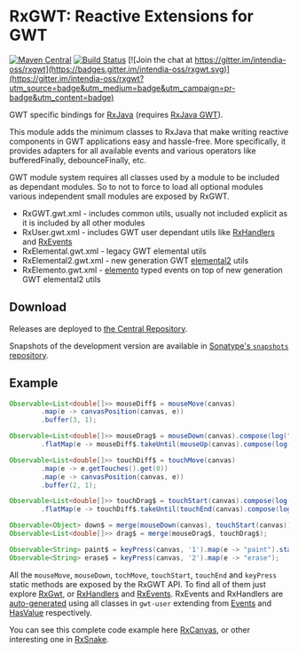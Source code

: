 # RxGWT: Reactive Extensions for GWT 

[![Maven Central](https://maven-badges.herokuapp.com/maven-central/com.intendia.gwt.rxgwt2/rxgwt-parent/badge.svg)](https://maven-badges.herokuapp.com/maven-central/com.intendia.gwt.rxgwt2/rxgwt-parent)
[![Build Status](https://travis-ci.org/intendia-oss/rxgwt.svg)](https://travis-ci.org/intendia-oss/rxgwt) 
[![Join the chat at https://gitter.im/intendia-oss/rxgwt](https://badges.gitter.im/intendia-oss/rxgwt.svg)](https://gitter.im/intendia-oss/rxgwt?utm_source=badge&utm_medium=badge&utm_campaign=pr-badge&utm_content=badge)

GWT specific bindings for [RxJava](http://github.com/ReactiveX/RxJava) (requires [RxJava GWT](https://github.com/intendia-oss/rxjava-gwt)). 

This module adds the minimum classes to RxJava that make writing reactive components in GWT applications easy and 
hassle-free. More specifically, it provides adapters for all available events and various operators like bufferedFinally,
debounceFinally, etc.

GWT module system requires all classes used by a module to be included as dependant modules. So to not to
force to load all optional modules various independent small modules are exposed by RxGWT.
* RxGWT.gwt.xml - includes common utils, usually not included explicit as it is included by all other modules
* RxUser.gwt.xml - includes GWT user dependant utils like [RxHandlers][RxHandlers] and [RxEvents][RxEvents]
* RxElemental.gwt.xml - legacy GWT elemental utils
* RxElemental2.gwt.xml - new generation GWT [elemental2](https://github.com/google/elemental2) utils
* RxElemento.gwt.xml - [elemento](https://github.com/hal/elemento) typed events on top of new generation GWT elemental2 utils 

## Download

Releases are deployed to [the Central Repository](https://search.maven.org/#search%7Cga%7C1%7Cg%3A%22com.intendia.gwt.rxgwt2%22).

Snapshots of the development version are available in [Sonatype's `snapshots` repository](https://oss.sonatype.org/content/repositories/snapshots/).

## Example

```java
Observable<List<double[]>> mouseDiff$ = mouseMove(canvas)
        .map(e -> canvasPosition(canvas, e))
        .buffer(3, 1);

Observable<List<double[]>> mouseDrag$ = mouseDown(canvas).compose(log("mouse down"))
        .flatMap(e -> mouseDiff$.takeUntil(mouseUp(canvas).compose(log("mouse up"))));

Observable<List<double[]>> touchDiff$ = touchMove(canvas)
        .map(e -> e.getTouches().get(0))
        .map(e -> canvasPosition(canvas, e))
        .buffer(2, 1);

Observable<List<double[]>> touchDrag$ = touchStart(canvas).compose(log("touch down"))
        .flatMap(e -> touchDiff$.takeUntil(touchEnd(canvas).compose(log("touch up"))));

Observable<Object> down$ = merge(mouseDown(canvas), touchStart(canvas));
Observable<List<double[]>> drag$ = merge(mouseDrag$, touchDrag$);

Observable<String> paint$ = keyPress(canvas, '1').map(e -> "paint").startWith("default");
Observable<String> erase$ = keyPress(canvas, '2').map(e -> "erase");
```

All the `mouseMove`, `mouseDown`, `tochMove`, `touchStart`, `touchEnd` and `keyPress` static methods are exposed by the 
RxGWT API. To find all of them just explore [RxGwt](https://github.com/intendia-oss/rxgwt/blob/master/core/src/main/java/com/intendia/rxgwt/client/RxGwt.java), 
or [RxHandlers][RxHandlers] and [RxEvents][RxEvents].
RxEvents and RxHandlers are [auto-generated](https://github.com/intendia-oss/rxgwt/blob/master/generator/src/main/java/com/intendia/rxgwt/RxGenerator.java) 
using all classes in `gwt-user` extending from [Events](https://github.com/gwtproject/gwt/blob/master/user/src/com/google/web/bindery/event/shared/Event.java)
and [HasValue](https://github.com/gwtproject/gwt/blob/master/user/src/com/google/gwt/event/shared/HasHandlers.java) respectively.
 
You can see this complete code example here [RxCanvas](https://github.com/ibaca/rxcanvas-gwt/blob/master/src/main/java/rxcanvas/client/RxCanvas.java),
or other interesting one in [RxSnake](https://github.com/ibaca/rxsnake-gwt).

[RxEvents]: https://github.com/intendia-oss/rxgwt/blob/master/core/src/main/java/com/intendia/rxgwt/user/RxEvents.java
[RxHandlers]: https://github.com/intendia-oss/rxgwt/blob/master/core/src/main/java/com/intendia/rxgwt/user/RxHandlers.java
